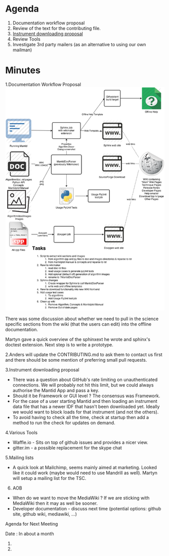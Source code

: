 Agenda
======
1. Documentation workflow proposal 
2. Review of the text for the contributing file.
3. [Instrument downloading proposal](http://github.com/mantidproject/documents/blob/master/Design/InstrumentFetching.md)
3. Review Tools
4. Investigate 3rd party mailers (as an alternative to using our own mailman)

Minutes
=======

1.Documentation Workflow Proposal 
![Documentation workflow proposal](../../../Design/Documentation/Documentation%20workflow%20option%201.png)

There was some discussion about whether we need to pull in the science specific sections from the wiki (that the users can edit) into the offline documentation.

Martyn gave a quick overview of the sphinxext he wrote and sphinx's doctest extension.  Next step is to write a prototype.
 
2.Anders will update the CONTRIBUTING.md to ask them to contact us first and there should be some mention of preferring small pull requests.  

3.Instrument downloading proposal
 * There was a question about GitHub's rate limiting on unauthenticated connections.  We will probably not hit this limit, but we could always authorise the Mantid App and pass a key.  
 * Should it be Framework or GUI level ?  The consensus was Framework.
 * For the case of a user starting Mantid and then loading an instrument data file that has a newer IDF that hasn't been downloaded yet.  Ideally we would want to block loads for that instrument (and not the others).
 * To avoid having to check all the time, check at startup then add a method to run the check for updates on demand.

4.Various Tools
 * Waffle.io - Sits on top of github issues and provides a nicer view.
 * gitter.im - a possible replacement for the skype chat

5.Mailing lists
 * A quick look at Mailchimp, seems mainly aimed at marketing.  Looked like it could work (maybe would need to use Mandrill as well).  Martyn will setup a mailing list for the TSC.

6. AOB
 * When do we want to move the MediaWiki ?  If we are sticking with MediaWiki then it may as well be sooner.  
 * Developer documentation - discuss next time (potential options: github site, github wiki, mediawiki, ...)


Agenda for Next Meeting

Date : In about a month

1.
2. 
